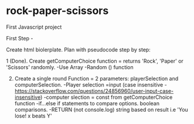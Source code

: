 # rock-paper-scissors
First Javascript project

First Step - 

Create html biolerplate. Plan with pseudocode step by step:

1 (Done). Create getComputerChoice function = returns 'Rock', 'Paper' or 'Scissors' randomly.
	-Use Array
	-Random () function

2. Create a single round Function = 2 parameters: playerSelection and computerSelection.
	-Player selection =input (case insensitive - https://stackoverflow.com/questions/24856960/user-input-case-insensitive)
	-computer slection = const from getComputerChoice function
	-if...else if statements to compare options. boolean comparisons. 
	-RETURN (not console.log) string based on result i.e 'You lose! x beats Y'